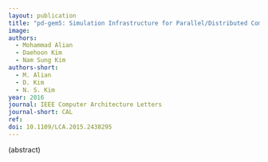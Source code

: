 ```yaml
---
layout: publication
title: "pd-gem5: Simulation Infrastructure for Parallel/Distributed Computer Systems"
image: 
authors:
  - Mohammad Alian
  - Daehoon Kim
  - Nam Sung Kim
authors-short:
  - M. Alian
  - D. Kim
  - N. S. Kim
year: 2016
journal: IEEE Computer Architecture Letters
journal-short: CAL
ref: 
doi: 10.1109/LCA.2015.2438295
---
```


(abstract)
